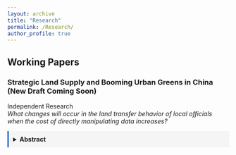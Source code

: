 ```yaml
---
layout: archive
title: "Research"
permalink: /Research/
author_profile: true
---
```

<style>
summary {
  cursor: pointer;
  font-weight: bold;
  padding: 10px;
  background-color: #f5f5f5;
  border-left: 3px solid #0066cc;
  transition: all 0.3s ease;
}

summary:hover {
  background-color: #e8f4f8;
  color: #0066cc;
}

/* 折叠内容的动画 */
details[open] > *:not(summary) {
  animation: slideDown 0.5s ease-out;
}

@keyframes slideDown {
  from {
    opacity: 0;
    transform: translateY(-10px);
  }
  to {
    opacity: 1;
    transform: translateY(0);
  }
}

details {
  margin-bottom: 20px;
  overflow: hidden;
}
</style>


## Working Papers
### Strategic Land Supply and Booming Urban Greens in China (New Draft Coming Soon)
Independent Research\
_What changes will occur in the land transfer behavior of local officials when the cost of directly manipulating data increases?_
<details>
  <summary>Abstract</summary>
  
  This paper examine shifting China’s air-quality monitoring stations to independent private operators prompted municipal officials to to strategically develop green spaces around monitoring stations. A simple model demonstrates that higher data manipulation costs caused by the reform generate substitution effects (expanded real green space) and signal-strength effects (increased reliance on credible data). Analysis of over one million land-transfer records with difference-in-differences design reveals park and green-space transfers nearly doubled within 5 km of monitoring stations post-reform, with effects diminishing by distance. These findings underscore the necessity of comprehensive, multi-metric evaluation systems to prevent unintended spatial resource allocation distortions.

</details>
